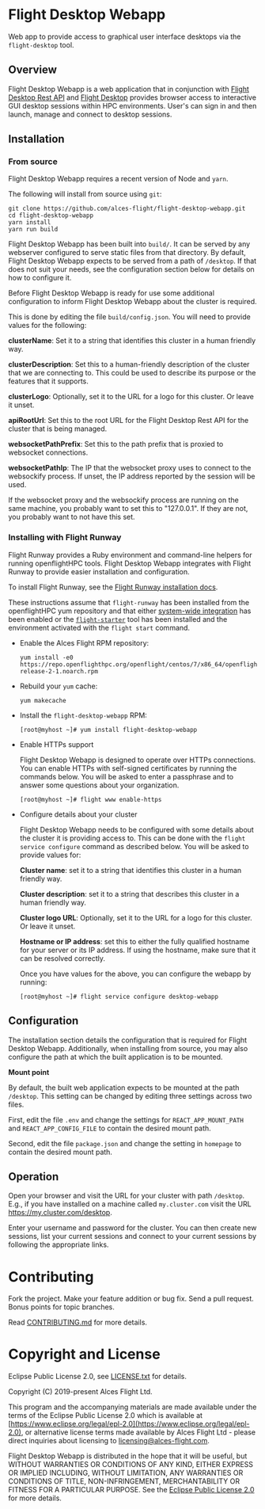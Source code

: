 # Flight Desktop Webapp

Web app to provide access to graphical user interface desktops via the
`flight-desktop` tool.

## Overview

Flight Desktop Webapp is a web application that in conjunction with [Flight
Desktop Rest API](https://github.com/openflighthpc/flight-desktop-restapi) and
[Flight Desktop](https://github.com/openflighthpc/flight-desktop) provides
browser access to interactive GUI desktop sessions within HPC environments.
User's can sign in and then launch, manage and connect to desktop sessions.

## Installation

### From source

Flight Desktop Webapp requires a recent version of Node and `yarn`.

The following will install from source using `git`:

```
git clone https://github.com/alces-flight/flight-desktop-webapp.git
cd flight-desktop-webapp
yarn install
yarn run build
```

Flight Desktop Webapp has been built into `build/`.  It can be served by any
webserver configured to serve static files from that directory.  By default,
Flight Desktop Webapp expects to be served from a path of `/desktop`.  If that
does not suit your needs, see the configuration section below for details on
how to configure it.

Before Flight Desktop Webapp is ready for use some additional configuration to
inform Flight Desktop Webapp about the cluster is required.

This is done by editing the file `build/config.json`.  You will need to
provide values for the following:

**clusterName**: Set it to a string that identifies this cluster in a human
friendly way.

**clusterDescription**: Set this to a human-friendly description of the
cluster that we are connecting to.  This could be used to describe its purpose
or the features that it supports.

**clusterLogo**: Optionally, set it to the URL for a logo for this cluster.
Or leave it unset.

**apiRootUrl**: Set this to the root URL for the Flight Desktop Rest API for
the cluster that is being managed.

**websocketPathPrefix**: Set this to the path prefix that is proxied to
websocket connections.

**websocketPathIp**: The IP that the websocket proxy uses to connect to the
websockify process.  If unset, the IP address reported by the session will be
used.

If the websocket proxy and the websockify process are running on the same
machine, you probably want to set this to "127.0.0.1".  If they are not,
you probably want to not have this set.

### Installing with Flight Runway

Flight Runway provides a Ruby environment and command-line helpers for
running openflightHPC tools.  Flight Desktop Webapp integrates with Flight
Runway to provide easier installation and configuration.

To install Flight Runway, see the [Flight Runway installation
docs](https://github.com/openflighthpc/flight-runway#installation).

These instructions assume that `flight-runway` has been installed from
the openflightHPC yum repository and that either [system-wide
integration](https://github.com/openflighthpc/flight-runway#system-wide-integration)
has been enabled or the
[`flight-starter`](https://github.com/openflighthpc/flight-starter) tool has
been installed and the environment activated with the `flight start` command.

 * Enable the Alces Flight RPM repository:

    ```
    yum install -e0 https://repo.openflighthpc.org/openflight/centos/7/x86_64/openflighthpc-release-2-1.noarch.rpm
    ```

 * Rebuild your `yum` cache:

    ```
    yum makecache
    ```
    
 * Install the `flight-desktop-webapp` RPM:

    ```
    [root@myhost ~]# yum install flight-desktop-webapp
    ```

 * Enable HTTPs support

    Flight Desktop Webapp is designed to operate over HTTPs connections.  You
    can enable HTTPs with self-signed certificates by running the commands
    below.  You will be asked to enter a passphrase and to answer some
    questions about your organization.

    ```
    [root@myhost ~]# flight www enable-https
    ```

 * Configure details about your cluster

    Flight Desktop Webapp needs to be configured with some details about the
    cluster it is providing access to.  This can be done with the `flight
    service configure` command as described below.  You will be asked to
    provide values for:

    **Cluster name**: set it to a string that identifies this cluster in a
    human friendly way.

    **Cluster description**: set it to a string that describes this cluster in
    a human friendly way.

    **Cluster logo URL**: Optionally, set it to the URL for a logo for this
    cluster.  Or leave it unset.

    **Hostname or IP address**: set this to either the fully qualified
    hostname for your server or its IP address.  If using the hostname, make
    sure that it can be resolved correctly.

    Once you have values for the above, you can configure the webapp by running:

    ```
    [root@myhost ~]# flight service configure desktop-webapp
    ```


## Configuration

The installation section details the configuration that is required for Flight
Desktop Webapp.  Additionally, when installing from source, you may also
configure the path at which the built application is to be mounted.

**Mount point**

By default, the built web application expects to be mounted at the path
`/desktop`.  This setting can be changed by editing three settings across two
files.

First, edit the file `.env` and change the settings for `REACT_APP_MOUNT_PATH`
and `REACT_APP_CONFIG_FILE` to contain the desired mount path.

Second, edit the file `package.json` and change the setting in `homepage` to
contain the desired mount path.

## Operation

Open your browser and visit the URL for your cluster with path `/desktop`.
E.g., if you have installed on a machine called `my.cluster.com` visit the URL
https://my.cluster.com/desktop.

Enter your username and password for the cluster.  You can then create new
sessions, list your current sessions and connect to your current sessions by
following the appropriate links.


# Contributing

Fork the project. Make your feature addition or bug fix. Send a pull
request. Bonus points for topic branches.

Read [CONTRIBUTING.md](CONTRIBUTING.md) for more details.

# Copyright and License

Eclipse Public License 2.0, see [LICENSE.txt](LICENSE.txt) for details.

Copyright (C) 2019-present Alces Flight Ltd.

This program and the accompanying materials are made available under
the terms of the Eclipse Public License 2.0 which is available at
[https://www.eclipse.org/legal/epl-2.0](https://www.eclipse.org/legal/epl-2.0),
or alternative license terms made available by Alces Flight Ltd -
please direct inquiries about licensing to
[licensing@alces-flight.com](mailto:licensing@alces-flight.com).

Flight Desktop Webapp is distributed in the hope that it will be
useful, but WITHOUT WARRANTIES OR CONDITIONS OF ANY KIND, EITHER
EXPRESS OR IMPLIED INCLUDING, WITHOUT LIMITATION, ANY WARRANTIES OR
CONDITIONS OF TITLE, NON-INFRINGEMENT, MERCHANTABILITY OR FITNESS FOR
A PARTICULAR PURPOSE. See the [Eclipse Public License 2.0](https://opensource.org/licenses/EPL-2.0) for more
details.
